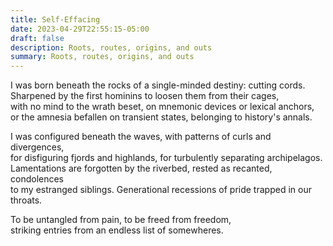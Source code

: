 ```yaml
---
title: Self-Effacing
date: 2023-04-29T22:55:15-05:00
draft: false
description: Roots, routes, origins, and outs
summary: Roots, routes, origins, and outs
---
```

I was born beneath the rocks of a single-minded destiny: cutting cords.  
Sharpened by the first hominins to loosen them from their cages,  
with no mind to the wrath beset, on mnemonic devices or lexical anchors,  
or the amnesia befallen on transient states, belonging to history's annals.  

I was configured beneath the waves, with patterns of curls and divergences,  
for disfiguring fjords and highlands, for turbulently separating archipelagos.  
Lamentations are forgotten by the riverbed, rested as recanted, condolences  
to my estranged siblings. Generational recessions of pride trapped in our throats.  

To be untangled from pain, to be freed from freedom,  
striking entries from an endless list of somewheres.  